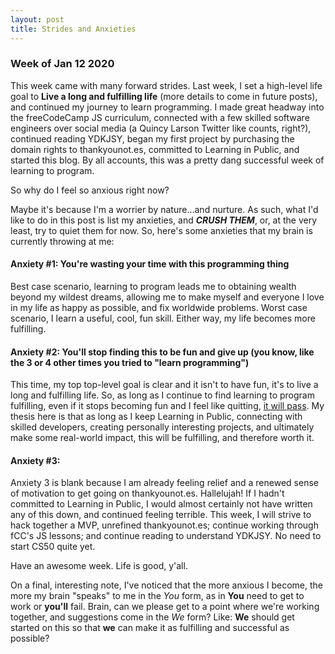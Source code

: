 ```yaml
---
layout: post
title: Strides and Anxieties
---
```

### Week of Jan 12 2020
This week came with many forward strides. Last week, I set a high-level life goal to **Live a long and fulfilling life** (more details to come in future posts), and continued my journey to learn programming. I made great headway into the freeCodeCamp JS curriculum, connected with a few skilled software engineers over social media (a Quincy Larson Twitter like counts, right?), continued reading YDKJSY, began my first project by purchasing the domain rights to thankyounot.es, committed to Learning in Public, and started this blog. By all accounts, this was a pretty dang successful week of learning to program.   
    
So why do I feel so anxious right now?
    
Maybe it's because I'm a worrier by nature...and nurture. As such, what I'd like to do in this post is list my anxieties, and **_CRUSH THEM_**, or, at the very least, try to quiet them for now. So, here's some anxieties that my brain is currently throwing at me:

#### **Anxiety #1**: You're wasting your time with this programming thing
Best case scenario, learning to program leads me to obtaining wealth beyond my wildest dreams, allowing me to make myself and everyone I love in my life as happy as possible, and fix worldwide problems. Worst case scenario, I learn a useful, cool, fun skill. Either way, my life becomes more fulfilling.

#### **Anxiety #2**: You'll stop finding this to be fun and give up (you know, like the 3 or 4 other times you tried to "learn programming")
This time, my top top-level goal is clear and it isn't to have fun, it's to live a long and fulfilling life. So, as long as I continue to find learning to program fulfilling, even if it stops becoming fun and I feel like quitting, [it will pass](http://truecenterpublishing.com/zenstory/willpass.html). My thesis here is that as long as I keep Learning in Public, connecting with skilled developers, creating personally interesting projects, and ultimately make some real-world impact, this will be fulfilling, and therefore worth it.

#### **Anxiety #3**:
    
    
Anxiety 3 is blank because I am already feeling relief and a renewed sense of motivation to get going on thankyounot.es. Hallelujah! If I hadn't committed to Learning in Public, I would almost certainly not have written any of this down, and continued feeling terrible. This week, I will strive to hack together a MVP, unrefined thankyounot.es; continue working through fCC's JS lessons; and continue reading to understand YDKJSY. No need to start CS50 quite yet.   
    
Have an awesome week. Life is good, y'all.    
    
   
On a final, interesting note, I've noticed that the more anxious I become, the more my brain "speaks" to me in the _You_ form, as in **You** need to get to work or **you'll** fail. Brain, can we please get to a point where we're working together, and suggestions come in the _We_ form? Like: **We** should get started on this so that **we** can make it as fulfilling and successful as possible?
